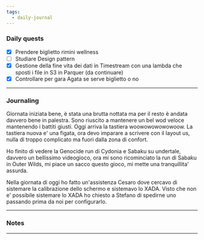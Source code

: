 ```yaml
---
tags:
  - daily-journal
---
```

### Daily quests
- [x] Prendere biglietto rimini wellness
- [ ] Studiare Design pattern
- [x] Gestione della fine vita dei dati in Timestream con una lambda che sposti i file in S3 in Parquer (da continuare) 
- [x] Controllare per gara Agata se serve biglietto o no

---
### Journaling
Giornata iniziata bene, è stata una brutta nottata ma per il resto è andata davvero bene in palestra. Sono riuscito a mantenere un bel wod veloce mantenendo i battiti giusti.
Oggi arriva la tastiera woowowowowowoow.
La tastiera nuova e' una figata, ora devo imparare a scrivere con il layout us, nulla di troppo complicato ma fuori dalla zona di confort.

Ho finito di vedere la Genocide run di Cydonia e Sabaku su undertale, davvero un bellissimo videogioco, ora mi sono ricominciato la run di Sabaku in Outer Wilds, mi piace un sacco questo gioco, mi mette una tranquillita' assurda.

Nella giornata di oggi ho fatto un'assistenza Cesaro dove cercavo di sistemare la calibrazione dello schermo e sistemavo lo XADA. Visto che non e' possibile sistemare lo XADA ho chiesto a Stefano di spedirne uno passando prima da noi per configurarlo.

---
### Notes


---